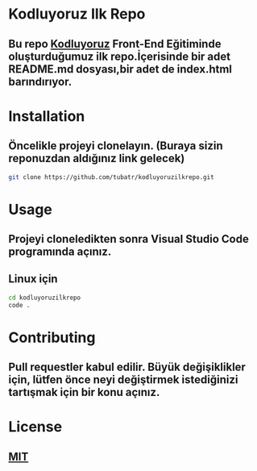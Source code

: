 # **Kodluyoruz Ilk Repo**


## Bu repo [Kodluyoruz](https://www.kodluyoruz.org/) Front-End Eğitiminde oluşturduğumuz ilk repo.İçerisinde bir adet README.md dosyası,bir adet de index.html barındırıyor.


# **Installation**


## Öncelikle projeyi clonelayın. (Buraya sizin reponuzdan aldığınız link gelecek)

 ```bash 
 git clone https://github.com/tubatr/kodluyoruzilkrepo.git 
 ```


# **Usage**


## Projeyi cloneledikten sonra Visual Studio Code programında açınız.


## Linux için


 ```bash
 cd kodluyoruzilkrepo 
code .
```


# **Contributing**


## Pull requestler kabul edilir. Büyük değişiklikler için, lütfen önce neyi değiştirmek istediğinizi tartışmak için bir konu açınız.


# **License**


## [MIT](https://choosealicense.com/licenses/mit/)
 
  


